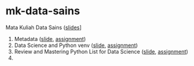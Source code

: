 # mk-data-sains
Mata Kuliah Data Sains ([slides](https://osf.io/64gwf/)]

1. Metadata ([slide](https://osf.io/42mhj), [assignment](../../issues/1))
2. Data Science and Python venv ([slide](https://osf.io/zp7tq), [assignment](../../issues/2))
3. Review and Mastering Python List for Data Science ([slide](https://osf.io/rxu7v), [assignment](../../issues/3))
4. 
